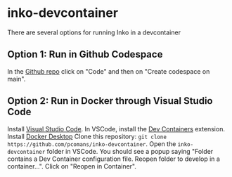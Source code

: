 # inko-devcontainer
There are several options for running Inko in a devcontainer
## Option 1: Run in Github Codespace
In the [Github repo](https://github.com/pcomans/inko-devcontainer) click on "Code" and then on "Create codespace on main".

## Option 2: Run in Docker through Visual Studio Code
Install [Visual Studio Code](https://code.visualstudio.com/).
In VSCode, install the [Dev Containers](https://marketplace.visualstudio.com/items?itemName=ms-vscode-remote.remote-containers) extension.
Install [Docker Desktop](https://www.docker.com/products/docker-desktop/)
Clone this repository: `git clone https://github.com/pcomans/inko-devcontainer`.
Open the `inko-devcontainer` folder in VSCode.
You should see a popup saying "Folder contains a Dev Container configuration file. Reopen folder to develop in a container...".
Click on "Reopen in Container".

